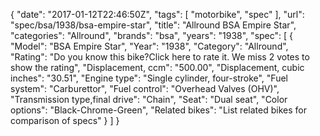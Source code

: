 {
    "date": "2017-01-12T22:46:50Z",
    "tags": [
        "motorbike",
        "spec"
    ],
    "url": "spec\/bsa\/1938\/bsa-empire-star",
    "title": "Allround BSA Empire Star",
    "categories": "Allround",
    "brands": "bsa",
    "years": "1938",
    "spec": [
        {
            "Model": "BSA Empire Star",
            "Year": "1938",
            "Category": "Allround",
            "Rating": "Do you know this bike?Click here to rate it. We miss 2 votes to show the rating",
            "Displacement, ccm": "500.00",
            "Displacement, cubic inches": "30.51",
            "Engine type": "Single cylinder, four-stroke",
            "Fuel system": "Carburettor",
            "Fuel control": "Overhead Valves (OHV)",
            "Transmission type,final drive": "Chain",
            "Seat": "Dual seat",
            "Color options": "Black-Chrome-Green",
            "Related bikes": "List related bikes for comparison of specs"
        }
    ]
}